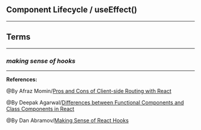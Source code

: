 ## **Component Lifecycle / useEffect()**


-----------------------------------------------


## **Terms**


-----------------------------------------------

### ***making sense of hooks***


-------------------------------------------------------------



**References:**

@By Afraz Momin/[Pros and Cons of Client-side Routing with React](https://www.pluralsight.com/guides/pros-and-cons-of-client-side-routing-with-react) 

@By Deepak Agarwal/[Differences between Functional Components and Class Components in React](https://www.geeksforgeeks.org/differences-between-functional-components-and-class-components-in-react/)

@By Dan Abramov/[Making Sense of React Hooks](https://medium.com/@dan_abramov/making-sense-of-react-hooks-fdbde8803889)
